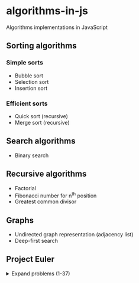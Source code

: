 # algorithms-in-js

Algorithms implementations in JavaScript

## Sorting algorithms

### Simple sorts

- Bubble sort
- Selection sort
- Insertion sort

### Efficient sorts

- Quick sort (recursive)
- Merge sort (recursive)

## Search algorithms

- Binary search

## Recursive algorithms

- Factorial
- Fibonacci number for n<sup>th</sup> position
- Greatest common divisor

## Graphs

- Undirected graph representation (adjacency list)
- Deep-first search

## Project Euler

<details>
  <summary>Expand problems (1-37)</summary>

- Problem 1: Multiples of 3 and 5
- Problem 2: Even Fibonacci numbers
- Problem 3: Largest prime factor
- Problem 4: Largest palindrome product
- Problem 5: Smallest multiple
- Problem 6: Sum square difference
- Problem 7: 10001st prime
- Problem 8: Largest product in a series
- Problem 9: Special Pythagorean triplet
- Problem 10: Summation of primes
- Problem 11: Largest product in a grid
- Problem 12: Highly divisible triangular number
- Problem 13: Large sum
- Problem 14: Longest Collatz sequence
- Problem 15: Lattice paths
- Problem 16: Power digit sum
- Problem 17: Number letter counts
- Problem 18: Maximum path sum I
- Problem 19: Counting Sundays
- Problem 20: Factorial digit sum
- Problem 21: Amicable numbers
- Problem 22: Names scores
- Problem 23: Non-abundant sums
- Problem 24: Lexicographic permutations
- Problem 25: 1000-digit Fibonacci number
- Problem 26: Reciprocal cycles
- Problem 27: Quadratic primes
- Problem 28: Number spiral diagonals
- Problem 29: Distinct powers
- Problem 30: Digit fifth powers
- Problem 31: Coin sums
- Problem 32: Pandigital products
- Problem 33: Digit canceling fractions
- Problem 34: Digit factorials
- Problem 35: Circular primes
- Problem 36: Double-base palindromes
- Problem 37: Truncatable primes

</details>
